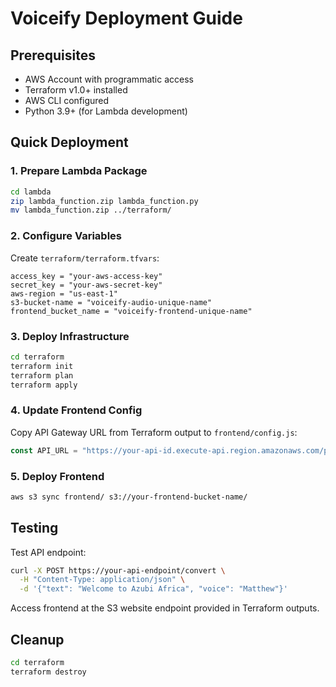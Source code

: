 # Voiceify Deployment Guide

## Prerequisites

- AWS Account with programmatic access
- Terraform v1.0+ installed
- AWS CLI configured
- Python 3.9+ (for Lambda development)

## Quick Deployment

### 1. Prepare Lambda Package
```bash
cd lambda
zip lambda_function.zip lambda_function.py
mv lambda_function.zip ../terraform/
```

### 2. Configure Variables
Create `terraform/terraform.tfvars`:
```hcl
access_key = "your-aws-access-key"
secret_key = "your-aws-secret-key"
aws-region = "us-east-1"
s3-bucket-name = "voiceify-audio-unique-name"
frontend_bucket_name = "voiceify-frontend-unique-name"
```

### 3. Deploy Infrastructure
```bash
cd terraform
terraform init
terraform plan
terraform apply
```

### 4. Update Frontend Config
Copy API Gateway URL from Terraform output to `frontend/config.js`:
```javascript
const API_URL = "https://your-api-id.execute-api.region.amazonaws.com/prod/convert";
```

### 5. Deploy Frontend
```bash
aws s3 sync frontend/ s3://your-frontend-bucket-name/
```

## Testing

Test API endpoint:
```bash
curl -X POST https://your-api-endpoint/convert \
  -H "Content-Type: application/json" \
  -d '{"text": "Welcome to Azubi Africa", "voice": "Matthew"}'
```

Access frontend at the S3 website endpoint provided in Terraform outputs.

## Cleanup

```bash
cd terraform
terraform destroy
```